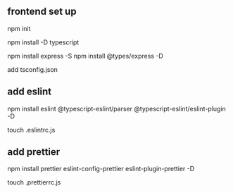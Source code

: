 
## frontend set up
npm init

npm install -D typescript

npm install express -S
npm install @types/express -D

add tsconfig.json

## add eslint

npm install eslint @typescript-eslint/parser @typescript-eslint/eslint-plugin -D

touch .eslintrc.js

## add prettier

npm install prettier eslint-config-prettier eslint-plugin-prettier -D

touch .prettierrc.js

